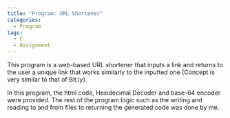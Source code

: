 ```yaml
---
title: "Program: URL Shortener"
categories:
  - Program
tags:
  - C
  - Assignment
---
```


This program is a web-based URL shortener that inputs a link and returns to the user a unique link that works similarly to the inputted one (Concept is very similar to that of Bit.ly).

In this program, the html code, Hexidecimal Decoder and base-64 encoder were provided. The rest of the program logic such as the writing and reading to and from files to returning the generated code was done by me.